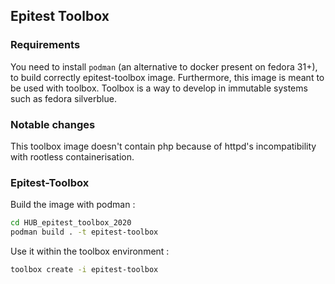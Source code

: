 ## Epitest Toolbox

### Requirements

You need to install `podman` (an alternative to docker present on fedora 31+), to build correctly epitest-toolbox image.
Furthermore, this image is meant to be used with toolbox. Toolbox is a way to develop in immutable systems such as fedora silverblue.

### Notable changes

This toolbox image doesn't contain php because of httpd's incompatibility with rootless containerisation.

### Epitest-Toolbox

Build the image with podman :

``` bash
cd HUB_epitest_toolbox_2020
podman build . -t epitest-toolbox
```

Use it within the toolbox environment :

``` bash
toolbox create -i epitest-toolbox
```
